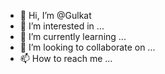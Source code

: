 - 👋 Hi, I’m @Gulkat
- 👀 I’m interested in ...
- 🌱 I’m currently learning ...
- 💞️ I’m looking to collaborate on ...
- 📫 How to reach me ...

<!---
Gulkat/Gulkat is a ✨ special ✨ repository because its `README.md` (this file) appears on your GitHub profile.
You can click the Preview link to take a look at your changes.
--->
